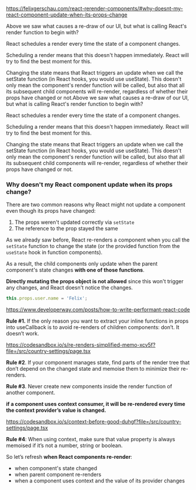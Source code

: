 https://felixgerschau.com/react-rerender-components/#why-doesnt-my-react-component-update-when-its-props-change

Above we saw what causes a re-draw of our UI, but what is calling React's render function to begin with?

React schedules a render every time the state of a component changes.

Scheduling a render means that this doesn't happen immediately. React will try to find the best moment for this.

Changing the state means that React triggers an update when we call the setState function (in React hooks, you would use useState). This doesn't only mean the component's render function will be called, but also that all its subsequent child components will re-render, regardless of whether their props have changed or not.Above we saw what causes a re-draw of our UI, but what is calling React's render function to begin with?

React schedules a render every time the state of a component changes.

Scheduling a render means that this doesn't happen immediately. React will try to find the best moment for this.

Changing the state means that React triggers an update when we call the setState function (in React hooks, you would use useState). This doesn't only mean the component's render function will be called, but also that all its subsequent child components will re-render, regardless of whether their props have changed or not.


### Why doesn't my React component update when its props change?

There are two common reasons why React might not update a component even though its props have changed:

1.  The props weren't updated correctly via  `setState`
2.  The reference to the prop stayed the same

As we already saw before, React re-renders a component when you call the  `setState`  function to change the state (or the provided function from the  `useState`  hook in function components).

As a result, the child components only update when the parent component's state changes  **with one of those functions**.

**Directly mutating the props object is not allowed**  since this won't trigger any changes, and React doesn't notice the changes.

```javascript
this.props.user.name = 'Felix';
```


https://www.developerway.com/posts/how-to-write-performant-react-code

**Rule #1.** If the only reason you want to extract your inline functions in props into useCallback is to avoid re-renders of children components: don’t. It doesn’t work.

https://codesandbox.io/s/re-renders-simplified-memo-xcv5f?file=/src/country-settings/page.tsx

**Rule #2**. If your component manages state, find parts of the render tree that don’t depend on the changed state and memoise them to minimize their re-renders.

**Rule #3**. Never create new components inside the render function of another component.

**if a component uses context consumer, it will be re-rendered every time the context provider’s value is changed.**


https://codesandbox.io/s/context-before-good-duhgf?file=/src/country-settings/page.tsx

**Rule #4**: When using context, make sure that value property is always memoised if it’s not a number, string or boolean.


So let’s refresh  **when React components re-render**:

-   when component's state changed
-   when parent component re-renders
-   when a component uses context and the value of its provider changes
